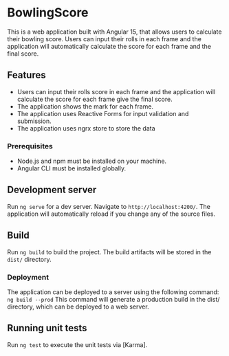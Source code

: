 # BowlingScore

This is a web application built with Angular 15, that allows users to calculate their bowling score. Users can input their rolls in each frame and the application will automatically calculate the score for each frame and the final score.

## Features

- Users can input their rolls score in each frame and the application will   calculate the score for each frame give the final score.
- The application shows the mark for each frame.
- The application uses Reactive Forms for input validation and submission.
- The application uses ngrx store to store the data

### Prerequisites

- Node.js and npm must be installed on your machine.
- Angular CLI must be installed globally.

## Development server

Run `ng serve` for a dev server. Navigate to `http://localhost:4200/`. The application will automatically reload if you change any of the source files.


## Build

Run `ng build` to build the project. The build artifacts will be stored in the `dist/` directory.

### Deployment

The application can be deployed to a server using the following command: `ng build --prod`
This command will generate a production build in the dist/ directory, which can be deployed to a web server.

## Running unit tests

Run `ng test` to execute the unit tests via [Karma].

